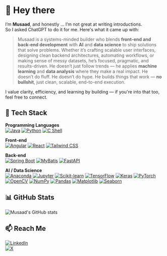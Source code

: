 # 👋 Hey there

I’m **Musaad**, and honestly ... I’m not great at writing introductions.  
So I asked ChatGPT to do it for me. Here's what it came up with:

> Musaad is a systems-minded builder who blends **front-end and back-end development** with **AI** and **data science** to ship solutions that solve problems. Whether it’s crafting scalable user interfaces, designing clean backend architectures, automating workflows, or making sense of messy datasets, he’s focused, pragmatic, and results-driven. He doesn’t just follow trends — he applies **machine learning** and **data analysis** where they make a real impact. He doesn’t do fluff. He doesn’t do hype. He builds things that work — **no bullshit**, just clean, scalable, end-to-end execution.

I value clarity, efficiency, and learning by building — if you're into that too, feel free to connect.

## 🧰 Tech Stack  
**Programming Languages**  
[![Java](https://img.shields.io/badge/Java-ED8B00?style=flat&logo=openjdk&logoColor=white)](https://docs.oracle.com/en/java/)
[![Python](https://img.shields.io/badge/Python-3776AB?style=flat&logo=python&logoColor=white)](https://www.python.org)
[![C Shell](https://img.shields.io/badge/C--Shell-4EAA25?style=flat&logo=gnu-bash&logoColor=white)](https://www.gnu.org/software/bash/)

**Front-end**  
[![Angular](https://img.shields.io/badge/Angular-DD0031?style=flat&logo=angular&logoColor=white)](https://angular.io)
[![React](https://img.shields.io/badge/React-20232A?style=flat&logo=react&logoColor=61DAFB)](https://reactjs.org)
[![Tailwind CSS](https://img.shields.io/badge/Tailwind_CSS-38B2AC?style=flat&logo=tailwind-css&logoColor=white)](https://tailwindcss.com)


**Back-end**  
[![Spring Boot](https://img.shields.io/badge/Spring_Boot-6DB33F?style=flat&logo=spring-boot&logoColor=white)](https://spring.io/projects/spring-boot)
[![MyBatis](https://img.shields.io/badge/MyBatis-005BAC?style=flat&logo=java&logoColor=white)](https://mybatis.org)
[![FastAPI](https://img.shields.io/badge/FastAPI-009688?style=flat&logo=fastapi&logoColor=white)](https://fastapi.tiangolo.com)

**AI / Data Science**  
[![Anaconda](https://img.shields.io/badge/Anaconda-44A833?style=flat&logo=anaconda&logoColor=white)](https://www.anaconda.com)
[![Jupyter](https://img.shields.io/badge/Jupyter-F37626?style=flat&logo=jupyter&logoColor=white)](https://jupyter.org)
[![Scikit-learn](https://img.shields.io/badge/Scikit--learn-F7931E?style=flat&logo=scikit-learn&logoColor=white)](https://scikit-learn.org)
[![TensorFlow](https://img.shields.io/badge/TensorFlow-FF6F00?style=flat&logo=tensorflow&logoColor=white)](https://www.tensorflow.org)
[![Keras](https://img.shields.io/badge/Keras-D00000?style=flat&logo=keras&logoColor=white)](https://keras.io)
[![PyTorch](https://img.shields.io/badge/PyTorch-EE4C2C?style=flat&logo=pytorch&logoColor=white)](https://pytorch.org)
[![OpenCV](https://img.shields.io/badge/OpenCV-5C3EE8?style=flat&logo=opencv&logoColor=white)](https://opencv.org)
[![NumPy](https://img.shields.io/badge/NumPy-013243?style=flat&logo=numpy&logoColor=white)](https://numpy.org)
[![Pandas](https://img.shields.io/badge/Pandas-150458?style=flat&logo=pandas&logoColor=white)](https://pandas.pydata.org)
[![Matplotlib](https://img.shields.io/badge/Matplotlib-11557C?style=flat&logo=plotly&logoColor=white)](https://matplotlib.org)
[![Seaborn](https://img.shields.io/badge/Seaborn-3776AB?style=flat&logo=python&logoColor=white)](https://seaborn.pydata.org)

## 📊 GitHub Stats

![Musaad's GitHub stats](https://github-readme-stats.vercel.app/api?username=musaadtech&show_icons=true&hide=issues&theme=default)

## 📫 Reach Me

[![LinkedIn](https://img.shields.io/badge/LinkedIn-0A66C2?style=flat&logo=linkedin&logoColor=white)](https://linkedin.com/in/musaadmh)  
[![X](https://img.shields.io/badge/X-000000?style=flat&logo=twitter&logoColor=white)](https://x.com/yourhandle)

<!--
**MusaadTech/MusaadTech** is a ✨ _special_ ✨ repository because its `README.md` (this file) appears on your GitHub profile.

Here are some ideas to get you started:

- 🔭 I’m currently working on ...
- 🌱 I’m currently learning ...
- 👯 I’m looking to collaborate on ...
- 🤔 I’m looking for help with ...
- 💬 Ask me about ...
- 📫 How to reach me: ...
- 😄 Pronouns: ...
- ⚡ Fun fact: ...
-->
